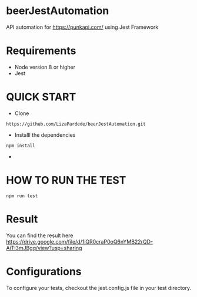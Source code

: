 # beerJestAutomation
API automation for https://punkapi.com/ using Jest Framework

# Requirements 
- Node version 8 or higher
- Jest

# QUICK START
- Clone 
```
https://github.com/LizaPardede/beerJestAutomation.git
```
- Installl the dependencies
```
npm install
```
- 

# HOW TO RUN THE TEST
```
npm run test
```

# Result 
You can find the result here 
https://drive.google.com/file/d/1iQR0craP0oQ6nYMB22rQD-AiTi3mJBgq/view?usp=sharing

# Configurations
To configure your tests, checkout the jest.config.js file in your test directory.

